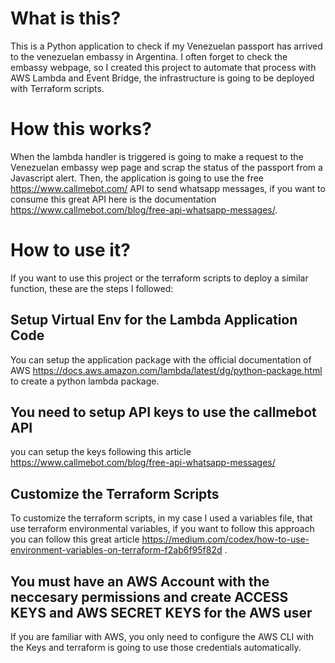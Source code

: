 # What is this?
This is a Python application to check if my Venezuelan passport has arrived to the venezuelan embassy in Argentina. I often forget to check the embassy webpage, so I created this project to automate that process with AWS Lambda and Event Bridge, the infrastructure is going to be deployed with Terraform scripts.

# How this works?
When the lambda handler is triggered is going to make a request to the Venezuelan embassy wep page and scrap the status of the passport from a Javascript alert. Then, the application is going to use the free https://www.callmebot.com/ API to send whatsapp messages, if you want to consume this great API here is the documentation https://www.callmebot.com/blog/free-api-whatsapp-messages/.

# How to use it?
If you want to use this project or the terraform scripts to deploy a similar function, these are the steps I followed:

## Setup Virtual Env for the Lambda Application Code
 
You can setup the application package with the official documentation of AWS https://docs.aws.amazon.com/lambda/latest/dg/python-package.html to create a python lambda package. 

## You need to setup API keys to use the callmebot API
you can setup the keys following this article https://www.callmebot.com/blog/free-api-whatsapp-messages/

## Customize the Terraform Scripts
To customize the terraform scripts, in my case I used a variables file, that use terraform environmental variables, if you want to follow this approach you can follow this great article https://medium.com/codex/how-to-use-environment-variables-on-terraform-f2ab6f95f82d .

## You must have an AWS Account with the neccesary permissions and create ACCESS KEYS and AWS SECRET KEYS for the AWS user
If you are familiar with AWS, you only need to configure the AWS CLI with the Keys and terraform is going to use those credentials automatically.

